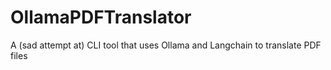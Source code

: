 # OllamaPDFTranslator
A (sad attempt at) CLI tool that uses Ollama and Langchain to translate PDF files